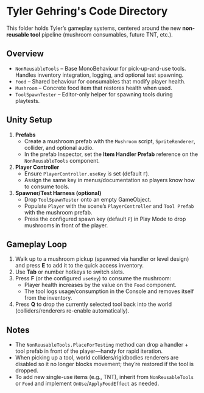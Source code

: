 # Tyler Gehring's Code Directory

This folder holds Tyler’s gameplay systems, centered around the new **non-reusable tool** pipeline (mushroom consumables, future TNT, etc.).

## Overview
- `NonReusableTools` – Base MonoBehaviour for pick-up-and-use tools. Handles inventory integration, logging, and optional test spawning.
- `Food` – Shared behaviour for consumables that modify player health.
- `Mushroom` – Concrete food item that restores health when used.
- `ToolSpawnTester` – Editor-only helper for spawning tools during playtests.

## Unity Setup
1. **Prefabs**
	- Create a mushroom prefab with the `Mushroom` script, `SpriteRenderer`, collider, and optional audio.
	- In the prefab Inspector, set the **Item Handler Prefab** reference on the `NonReusableTools` component.
2. **Player Controller**
	- Ensure `PlayerController.useKey` is set (default `F`).
	- Assign the same key in menus/documentation so players know how to consume tools.
3. **Spawner/Test Harness (optional)**
	- Drop `ToolSpawnTester` onto an empty GameObject.
	- Populate `Player` with the scene’s `PlayerController` and `Tool Prefab` with the mushroom prefab.
	- Press the configured spawn key (default `P`) in Play Mode to drop mushrooms in front of the player.

## Gameplay Loop
1. Walk up to a mushroom pickup (spawned via handler or level design) and press **E** to add it to the quick access inventory.
2. Use **Tab** or number hotkeys to switch slots.
3. Press **F** (or the configured `useKey`) to consume the mushroom:
	- Player health increases by the value on the `Food` component.
	- The tool logs usage/consumption in the Console and removes itself from the inventory.
4. Press **Q** to drop the currently selected tool back into the world (colliders/renderers re-enable automatically).

## Notes
- The `NonReusableTools.PlaceForTesting` method can drop a handler + tool prefab in front of the player—handy for rapid iteration.
- When picking up a tool, world colliders/rigidbodies renderers are disabled so it no longer blocks movement; they’re restored if the tool is dropped.
- To add new single-use items (e.g., TNT), inherit from `NonReusableTools` or `Food` and implement `OnUse`/`ApplyFoodEffect` as needed.